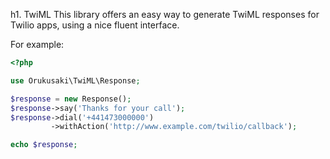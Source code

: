 h1. TwiML
This library offers an easy way to generate TwiML responses for Twilio apps, using a nice fluent interface.

For example:
```php
<?php

use Orukusaki\TwiML\Response;

$response = new Response();
$response->say('Thanks for your call');
$response->dial('+441473000000')
         ->withAction('http://www.example.com/twilio/callback');

echo $response;
```
